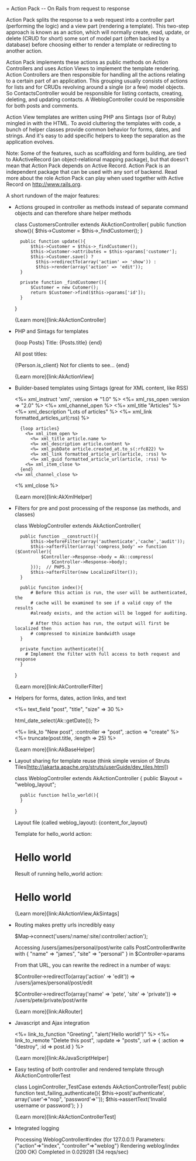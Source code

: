 = Action Pack -- On Rails from request to response

Action Pack splits the response to a web request into a controller part
(performing the logic) and a view part (rendering a template). This two-step
approach is known as an action, which will normally create, read, update, or
delete (CRUD for short) some sort of model part (often backed by a database)
before choosing either to render a template or redirecting to another action.

Action Pack implements these actions as public methods on Action Controllers
and uses Action Views to implement the template rendering. Action Controllers
are then responsible for handling all the actions relating to a certain part
of an application. This grouping usually consists of actions for lists and for
CRUDs revolving around a single (or a few) model objects. So ContactsController
would be responsible for listing contacts, creating, deleting, and updating
contacts. A WeblogController could be responsible for both posts and comments.

Action View templates are written using PHP ans Sintags (sor of Ruby) 
mingled in with the HTML. To avoid cluttering the templates with code, a bunch 
of helper classes provide common behavior for forms, dates, and strings. 
And it's easy to add specific helpers to keep the separation as the application 
evolves.

Note: Some of the features, such as scaffolding and form building, are tied to
AkActiveRecord (an object-relational mapping package), but that doesn't mean 
that Action Pack depends on Active Record. Action Pack is an independent package
that can be used with any sort of backend. Read more about the role Action
Pack can play when used together with Active Record on
http://www.rails.org.

A short rundown of the major features:

* Actions grouped in controller as methods instead of separate command objects
  and can therefore share helper methods

    class CustomersController extends AkActionController{
        public function show(){
            $this->Customer = $this->_findCustomer();
        }
        
        public function update(){
            $this->Customer = $this->_findCustomer();
            $this->Customer->attributes = $this->params['customer'];
            $this->Customer.save() ?
              $this->redirectTo(array('action' => 'show')) :
              $this->render(array('action' => 'edit'));
        }
        
        private function _findCustomer(){
            $Customer = new Cutomer();
            return $Customer->find($this->params['id']);
        }
    }

  {Learn more}[link:AkActionController]


* PHP and Sintags for templates

    {loop Posts}
      Title: {Posts.title}
    {end}

    All post titles: <?php join(', ', Ak::collect($Posts, 'title')); ?>

    {!Person.is_client}
      Not for clients to see...
    {end}
  
  {Learn more}[link:AkActionView]


* Builder-based templates using Sintags (great for XML content, like RSS)

    <%= xml_instruct 'xml', :version => "1.0" %> 
    <%= xml_rss_open :version => "2.0" %>
      <%= xml_channel_open %>
        <%= xml_title "Articles" %>
        <%= xml_description "Lots of articles" %>
        <%= xml_link formatted_articles_url(:rss) %>
        
        {loop articles}
          <%= xml_item_open %>
            <%= xml_title article.name %>
            <%= xml_description article.content %>
            <%= xml_pubDate article.created_at.to_s(:rfc822) %>
            <%= xml_link formatted_article_url(article, :rss) %>
            <%= xml_guid formatted_article_url(article, :rss) %>
          <%= xml_item_close %>
        {end}
      <%= xml_channel_close %>
    <% xml_close %>

  {Learn more}[link:AkXmlHelper]


* Filters for pre and post processing of the response (as methods, and classes)

    class WeblogController extends AkActionController{
    
        public function __construct(){
            $this->beforeFilter(array('authenticate','cache','audit'));
            $this->afterFilter(array('compress_body' => function ($Controller){
                $Controller->Response->body = Ak::compress(
                    $Controller->Response->body);
            }));  // PHP5.3
            $this->afterFilter(new LocalizeFilter());
        }

        public funciton index(){
            # Before this action is run, the user will be authenticated, the 
            # cache will be examined to see if a valid copy of the results 
            #already exists, and the action will be logged for auditing.
        
            # After this action has run, the output will first be localized then 
            # compressed to minimize bandwidth usage
        }
        
        private function authenticate(){
          # Implement the filter with full access to both request and response
        }
    }
  
  {Learn more}[link:AkControllerFilter]
  

* Helpers for forms, dates, action links, and text

    <%= text_field "post", "title", "size" => 30 %>
    <?php= $date_helper->html_date_select(Ak::getDate()); ?>
    <%= link_to "New post", :controller => "post", :action => "create" %>
    <%= truncate(post.title, :length => 25) %>
 
  {Learn more}[link:AkBaseHelper]


* Layout sharing for template reuse (think simple version of Struts 
  Tiles[http://jakarta.apache.org/struts/userGuide/dev_tiles.html])

    class WeblogController extends AkActionController {
        public $layout = "weblog_layout";
        
        public function hello_world(){
        }
    }

    Layout file (called weblog_layout):
      <html><body>{content_for_layout}</body></html>
    
    Template for hello_world action:
      <h1>Hello world</h1>
    
    Result of running hello_world action:
      <html><body><h1>Hello world</h1></body></html>

  {Learn more}[link:AkActionView,AkSintags]


* Routing makes pretty urls incredibly easy

    $Map->connect('users/:name/:site/:controller/:action');

    Accessing /users/james/personal/post/write calls PostController#write with
    { "name" => "james", "site" => "personal" } in $Controller->params
    
    From that URL, you can rewrite the redirect in a number of ways:
    
    $Controller->redirectTo(array('action' => 'edit')) =>
      /users/james/personal/post/edit

    $Controller->redirectTo(array('name' => 'pete', 'site' => 'private')) =>
      /users/pete/private/post/write

  {Learn more}[link:AkRouter]


* Javascript and Ajax integration

    <%= link_to_function "Greeting", "alert('Hello world!')" %>
    <%= link_to_remote "Delete this post", :update => "posts", 
                   :url => { :action => "destroy", :id => post.id } %>
  
  {Learn more}[link:AkJavaScriptHelper]


* Easy testing of both controller and rendered template through AkActionControllerTest

    class LoginController_TestCase extends AkActionControllerTest{
        public function test_failing_authenticate(){
            $this->post('authenticate', array('user'=>"nop", 'password'=>''));
            $this->assertText('Invalid username or password');
        }
    }

  {Learn more}[link:AkActionControllerTest]


* Integrated logging

    Processing WeblogController#index (for 127.0.0.1)
    Parameters: {"action"=>"index", "controller"=>"weblog"}
    Rendering weblog/index (200 OK)
    Completed in 0.029281 (34 reqs/sec)



